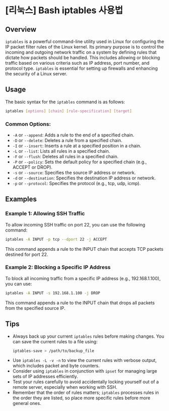 # [리눅스] Bash iptables 사용법

## Overview
`iptables` is a powerful command-line utility used in Linux for configuring the IP packet filter rules of the Linux kernel. Its primary purpose is to control the incoming and outgoing network traffic on a system by defining rules that dictate how packets should be handled. This includes allowing or blocking traffic based on various criteria such as IP address, port number, and protocol type. `iptables` is essential for setting up firewalls and enhancing the security of a Linux server.

## Usage
The basic syntax for the `iptables` command is as follows:

```bash
iptables [options] [chain] [rule-specification] [target]
```

### Common Options:
- `-A` or `--append`: Adds a rule to the end of a specified chain.
- `-D` or `--delete`: Deletes a rule from a specified chain.
- `-I` or `--insert`: Inserts a rule at a specified position in a chain.
- `-L` or `--list`: Lists all rules in a specified chain.
- `-F` or `--flush`: Deletes all rules in a specified chain.
- `-P` or `--policy`: Sets the default policy for a specified chain (e.g., ACCEPT or DROP).
- `-s` or `--source`: Specifies the source IP address or network.
- `-d` or `--destination`: Specifies the destination IP address or network.
- `-p` or `--protocol`: Specifies the protocol (e.g., tcp, udp, icmp).

## Examples

### Example 1: Allowing SSH Traffic
To allow incoming SSH traffic on port 22, you can use the following command:

```bash
iptables -A INPUT -p tcp --dport 22 -j ACCEPT
```
This command appends a rule to the INPUT chain that accepts TCP packets destined for port 22.

### Example 2: Blocking a Specific IP Address
To block all incoming traffic from a specific IP address (e.g., 192.168.1.100), you can use:

```bash
iptables -A INPUT -s 192.168.1.100 -j DROP
```
This command appends a rule to the INPUT chain that drops all packets from the specified source IP.

## Tips
- Always back up your current `iptables` rules before making changes. You can save the current rules to a file using:
  ```bash
  iptables-save > /path/to/backup_file
  ```
- Use `iptables -L -v -n` to view the current rules with verbose output, which includes packet and byte counters.
- Consider using `iptables` in conjunction with `ipset` for managing large sets of IP addresses efficiently.
- Test your rules carefully to avoid accidentally locking yourself out of a remote server, especially when working with SSH.
- Remember that the order of rules matters; `iptables` processes rules in the order they are listed, so place more specific rules before more general ones.
